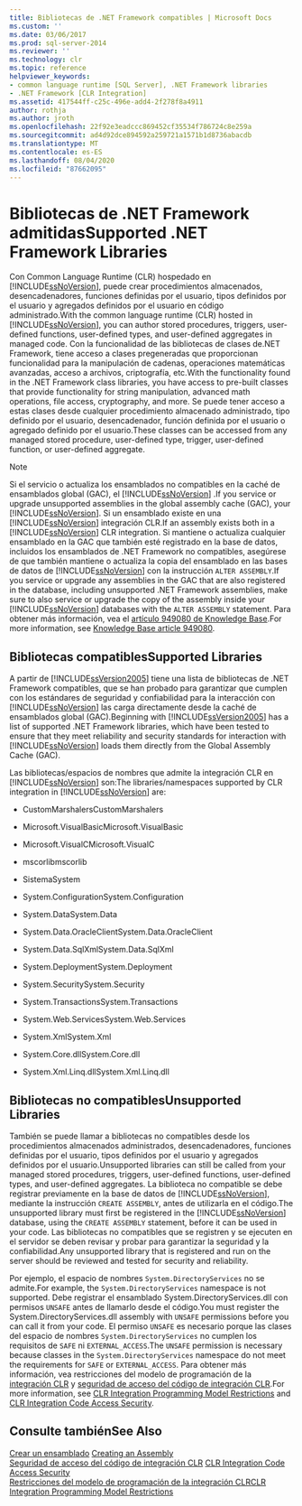```yaml
---
title: Bibliotecas de .NET Framework compatibles | Microsoft Docs
ms.custom: ''
ms.date: 03/06/2017
ms.prod: sql-server-2014
ms.reviewer: ''
ms.technology: clr
ms.topic: reference
helpviewer_keywords:
- common language runtime [SQL Server], .NET Framework libraries
- .NET Framework [CLR Integration]
ms.assetid: 417544ff-c25c-496e-add4-2f278f8a4911
author: rothja
ms.author: jroth
ms.openlocfilehash: 22f92e3eadccc869452cf35534f786724c8e259a
ms.sourcegitcommit: ad4d92dce894592a259721a1571b1d8736abacdb
ms.translationtype: MT
ms.contentlocale: es-ES
ms.lasthandoff: 08/04/2020
ms.locfileid: "87662095"
---
```

# <a name="supported-net-framework-libraries"></a><span data-ttu-id="83ca1-102">Bibliotecas de .NET Framework admitidas</span><span class="sxs-lookup"><span data-stu-id="83ca1-102">Supported .NET Framework Libraries</span></span>
  <span data-ttu-id="83ca1-103">Con Common Language Runtime (CLR) hospedado en [!INCLUDE[ssNoVersion](../../../includes/ssnoversion-md.md)], puede crear procedimientos almacenados, desencadenadores, funciones definidas por el usuario, tipos definidos por el usuario y agregados definidos por el usuario en código administrado.</span><span class="sxs-lookup"><span data-stu-id="83ca1-103">With the common language runtime (CLR) hosted in [!INCLUDE[ssNoVersion](../../../includes/ssnoversion-md.md)], you can author stored procedures, triggers, user-defined functions, user-defined types, and user-defined aggregates in managed code.</span></span> <span data-ttu-id="83ca1-104">Con la funcionalidad de las bibliotecas de clases de.NET Framework, tiene acceso a clases pregeneradas que proporcionan funcionalidad para la manipulación de cadenas, operaciones matemáticas avanzadas, acceso a archivos, criptografía, etc.</span><span class="sxs-lookup"><span data-stu-id="83ca1-104">With the functionality found in the .NET Framework class libraries, you have access to pre-built classes that provide functionality for string manipulation, advanced math operations, file access, cryptography, and more.</span></span> <span data-ttu-id="83ca1-105">Se puede tener acceso a estas clases desde cualquier procedimiento almacenado administrado, tipo definido por el usuario, desencadenador, función definida por el usuario o agregado definido por el usuario.</span><span class="sxs-lookup"><span data-stu-id="83ca1-105">These classes can be accessed from any managed stored procedure, user-defined type, trigger, user-defined function, or user-defined aggregate.</span></span>  
  
> [!NOTE]  
>  <span data-ttu-id="83ca1-106">Si el servicio o actualiza los ensamblados no compatibles en la caché de ensamblados global (GAC), el [!INCLUDE[ssNoVersion](../../../includes/ssnoversion-md.md)] .</span><span class="sxs-lookup"><span data-stu-id="83ca1-106">If you service or upgrade unsupported assemblies in the global assembly cache (GAC), your [!INCLUDE[ssNoVersion](../../../includes/ssnoversion-md.md)].</span></span> <span data-ttu-id="83ca1-107">Si un ensamblado existe en una [!INCLUDE[ssNoVersion](../../../includes/ssnoversion-md.md)] integración CLR.</span><span class="sxs-lookup"><span data-stu-id="83ca1-107">If an assembly exists both in a [!INCLUDE[ssNoVersion](../../../includes/ssnoversion-md.md)] CLR integration.</span></span> <span data-ttu-id="83ca1-108">Si mantiene o actualiza cualquier ensamblado en la GAC que también esté registrado en la base de datos, incluidos los ensamblados de .NET Framework no compatibles, asegúrese de que también mantiene o actualiza la copia del ensamblado en las bases de datos de [!INCLUDE[ssNoVersion](../../../includes/ssnoversion-md.md)] con la instrucción `ALTER ASSEMBLY`.</span><span class="sxs-lookup"><span data-stu-id="83ca1-108">If you service or upgrade any assemblies in the GAC that are also registered in the database, including unsupported .NET Framework assemblies, make sure to also service or upgrade the copy of the assembly inside your [!INCLUDE[ssNoVersion](../../../includes/ssnoversion-md.md)] databases with the `ALTER ASSEMBLY` statement.</span></span> <span data-ttu-id="83ca1-109">Para obtener más información, vea el [artículo 949080 de Knowledge Base](https://support.microsoft.com/kb/949080).</span><span class="sxs-lookup"><span data-stu-id="83ca1-109">For more information, see [Knowledge Base article 949080](https://support.microsoft.com/kb/949080).</span></span>  
  
## <a name="supported-libraries"></a><span data-ttu-id="83ca1-110">Bibliotecas compatibles</span><span class="sxs-lookup"><span data-stu-id="83ca1-110">Supported Libraries</span></span>  
 <span data-ttu-id="83ca1-111">A partir de [!INCLUDE[ssVersion2005](../../../includes/ssnoversion-md.md)] tiene una lista de bibliotecas de .NET Framework compatibles, que se han probado para garantizar que cumplen con los estándares de seguridad y confiabilidad para la interacción con [!INCLUDE[ssNoVersion](../../../includes/ssnoversion-md.md)] las carga directamente desde la caché de ensamblados global (GAC).</span><span class="sxs-lookup"><span data-stu-id="83ca1-111">Beginning with [!INCLUDE[ssVersion2005](../../../includes/ssnoversion-md.md)] has a list of supported .NET Framework libraries, which have been tested to ensure that they meet reliability and security standards for interaction with [!INCLUDE[ssNoVersion](../../../includes/ssnoversion-md.md)] loads them directly from the Global Assembly Cache (GAC).</span></span>  
  
 <span data-ttu-id="83ca1-112">Las bibliotecas/espacios de nombres que admite la integración CLR en [!INCLUDE[ssNoVersion](../../../includes/ssnoversion-md.md)] son:</span><span class="sxs-lookup"><span data-stu-id="83ca1-112">The libraries/namespaces supported by CLR integration in [!INCLUDE[ssNoVersion](../../../includes/ssnoversion-md.md)] are:</span></span>  
  
-   <span data-ttu-id="83ca1-113">CustomMarshalers</span><span class="sxs-lookup"><span data-stu-id="83ca1-113">CustomMarshalers</span></span>  
  
-   <span data-ttu-id="83ca1-114">Microsoft.VisualBasic</span><span class="sxs-lookup"><span data-stu-id="83ca1-114">Microsoft.VisualBasic</span></span>  
  
-   <span data-ttu-id="83ca1-115">Microsoft.VisualC</span><span class="sxs-lookup"><span data-stu-id="83ca1-115">Microsoft.VisualC</span></span>  
  
-   <span data-ttu-id="83ca1-116">mscorlib</span><span class="sxs-lookup"><span data-stu-id="83ca1-116">mscorlib</span></span>  
  
-   <span data-ttu-id="83ca1-117">Sistema</span><span class="sxs-lookup"><span data-stu-id="83ca1-117">System</span></span>  
  
-   <span data-ttu-id="83ca1-118">System.Configuration</span><span class="sxs-lookup"><span data-stu-id="83ca1-118">System.Configuration</span></span>  
  
-   <span data-ttu-id="83ca1-119">System.Data</span><span class="sxs-lookup"><span data-stu-id="83ca1-119">System.Data</span></span>  
  
-   <span data-ttu-id="83ca1-120">System.Data.OracleClient</span><span class="sxs-lookup"><span data-stu-id="83ca1-120">System.Data.OracleClient</span></span>  
  
-   <span data-ttu-id="83ca1-121">System.Data.SqlXml</span><span class="sxs-lookup"><span data-stu-id="83ca1-121">System.Data.SqlXml</span></span>  
  
-   <span data-ttu-id="83ca1-122">System.Deployment</span><span class="sxs-lookup"><span data-stu-id="83ca1-122">System.Deployment</span></span>  
  
-   <span data-ttu-id="83ca1-123">System.Security</span><span class="sxs-lookup"><span data-stu-id="83ca1-123">System.Security</span></span>  
  
-   <span data-ttu-id="83ca1-124">System.Transactions</span><span class="sxs-lookup"><span data-stu-id="83ca1-124">System.Transactions</span></span>  
  
-   <span data-ttu-id="83ca1-125">System.Web.Services</span><span class="sxs-lookup"><span data-stu-id="83ca1-125">System.Web.Services</span></span>  
  
-   <span data-ttu-id="83ca1-126">System.Xml</span><span class="sxs-lookup"><span data-stu-id="83ca1-126">System.Xml</span></span>  
  
-   <span data-ttu-id="83ca1-127">System.Core.dll</span><span class="sxs-lookup"><span data-stu-id="83ca1-127">System.Core.dll</span></span>  
  
-   <span data-ttu-id="83ca1-128">System.Xml.Linq.dll</span><span class="sxs-lookup"><span data-stu-id="83ca1-128">System.Xml.Linq.dll</span></span>  
  
## <a name="unsupported-libraries"></a><span data-ttu-id="83ca1-129">Bibliotecas no compatibles</span><span class="sxs-lookup"><span data-stu-id="83ca1-129">Unsupported Libraries</span></span>  
 <span data-ttu-id="83ca1-130">También se puede llamar a bibliotecas no compatibles desde los procedimientos almacenados administrados, desencadenadores, funciones definidas por el usuario, tipos definidos por el usuario y agregados definidos por el usuario.</span><span class="sxs-lookup"><span data-stu-id="83ca1-130">Unsupported libraries can still be called from your managed stored procedures, triggers, user-defined functions, user-defined types, and user-defined aggregates.</span></span> <span data-ttu-id="83ca1-131">La biblioteca no compatible se debe registrar previamente en la base de datos de [!INCLUDE[ssNoVersion](../../../includes/ssnoversion-md.md)], mediante la instrucción `CREATE ASSEMBLY`, antes de utilizarla en el código.</span><span class="sxs-lookup"><span data-stu-id="83ca1-131">The unsupported library must first be registered in the [!INCLUDE[ssNoVersion](../../../includes/ssnoversion-md.md)] database, using the `CREATE ASSEMBLY` statement, before it can be used in your code.</span></span> <span data-ttu-id="83ca1-132">Las bibliotecas no compatibles que se registren y se ejecuten en el servidor se deben revisar y probar para garantizar la seguridad y la confiabilidad.</span><span class="sxs-lookup"><span data-stu-id="83ca1-132">Any unsupported library that is registered and run on the server should be reviewed and tested for security and reliability.</span></span>  
  
 <span data-ttu-id="83ca1-133">Por ejemplo, el espacio de nombres `System.DirectoryServices` no se admite.</span><span class="sxs-lookup"><span data-stu-id="83ca1-133">For example, the `System.DirectoryServices` namespace is not supported.</span></span> <span data-ttu-id="83ca1-134">Debe registrar el ensamblado System.DirectoryServices.dll con permisos `UNSAFE` antes de llamarlo desde el código.</span><span class="sxs-lookup"><span data-stu-id="83ca1-134">You must register the System.DirectoryServices.dll assembly with `UNSAFE` permissions before you can call it from your code.</span></span> <span data-ttu-id="83ca1-135">El permiso `UNSAFE` es necesario porque las clases del espacio de nombres `System.DirectoryServices` no cumplen los requisitos de `SAFE` ni `EXTERNAL_ACCESS`.</span><span class="sxs-lookup"><span data-stu-id="83ca1-135">The `UNSAFE` permission is necessary because classes in the `System.DirectoryServices` namespace do not meet the requirements for `SAFE` or `EXTERNAL_ACCESS`.</span></span> <span data-ttu-id="83ca1-136">Para obtener más información, vea restricciones del modelo de programación de la [integración CLR](clr-integration-programming-model-restrictions.md) y [seguridad de acceso del código de integración CLR](../security/clr-integration-code-access-security.md).</span><span class="sxs-lookup"><span data-stu-id="83ca1-136">For more information, see [CLR Integration Programming Model Restrictions](clr-integration-programming-model-restrictions.md) and [CLR Integration Code Access Security](../security/clr-integration-code-access-security.md).</span></span>  
  
## <a name="see-also"></a><span data-ttu-id="83ca1-137">Consulte también</span><span class="sxs-lookup"><span data-stu-id="83ca1-137">See Also</span></span>  
 <span data-ttu-id="83ca1-138">[Crear un ensamblado](../assemblies/creating-an-assembly.md) </span><span class="sxs-lookup"><span data-stu-id="83ca1-138">[Creating an Assembly](../assemblies/creating-an-assembly.md) </span></span>  
 <span data-ttu-id="83ca1-139">[Seguridad de acceso del código de integración CLR](../security/clr-integration-code-access-security.md) </span><span class="sxs-lookup"><span data-stu-id="83ca1-139">[CLR Integration Code Access Security](../security/clr-integration-code-access-security.md) </span></span>  
 [<span data-ttu-id="83ca1-140">Restricciones del modelo de programación de la integración CLR</span><span class="sxs-lookup"><span data-stu-id="83ca1-140">CLR Integration Programming Model Restrictions</span></span>](clr-integration-programming-model-restrictions.md)  
  
  

